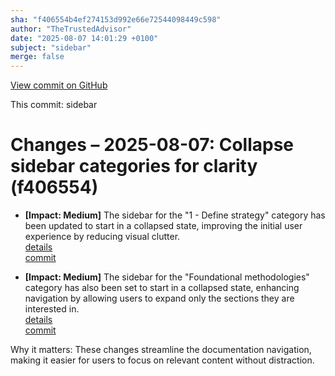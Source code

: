 ```yaml
---
sha: "f406554b4ef274153d992e66e72544098449c598"
author: "TheTrustedAdvisor"
date: "2025-08-07 14:01:29 +0100"
subject: "sidebar"
merge: false
---
```


[View commit on GitHub](https://github.com/TheTrustedAdvisor/FabricAdoptionFramework/commit/f406554b4ef274153d992e66e72544098449c598)

This commit: sidebar

# Changes – 2025-08-07: Collapse sidebar categories for clarity (f406554)

- **[Impact: Medium]** The sidebar for the "1 - Define strategy" category has been updated to start in a collapsed state, improving the initial user experience by reducing visual clutter.  
   [details](/docs/about/changes/2025-08-07-sidebar-update)  
   [commit](https://github.com/TheTrustedAdvisor/FabricAdoptionFramework/commit/f406554b4ef274153d992e66e72544098449c598)  

- **[Impact: Medium]** The sidebar for the "Foundational methodologies" category has also been set to start in a collapsed state, enhancing navigation by allowing users to expand only the sections they are interested in.  
   [details](/docs/about/changes/2025-08-07-sidebar-update)  
   [commit](https://github.com/TheTrustedAdvisor/FabricAdoptionFramework/commit/f406554b4ef274153d992e66e72544098449c598)  

Why it matters: These changes streamline the documentation navigation, making it easier for users to focus on relevant content without distraction.
